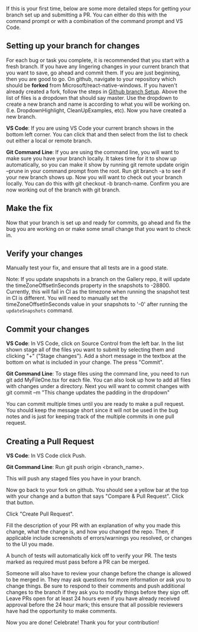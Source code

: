 If this is your first time, below are some more detailed steps for getting your branch set up and submitting a PR. You can either do this with the command prompt or with a combination of the command prompt and VS Code.

## Setting up your branch for changes
For each bug or task you complete, it is recommended that you start with a fresh branch. If you have any lingering changes in your current branch that you want to save, go ahead and commit them. If you are just beginning, then you are good to go. On github, navigate to your repository which should be **forked** from Microsoft/react-native-windows. If you haven't already created a fork, follow the steps in [Github branch Setup](https://github.com/Microsoft/react-native-windows/wiki/Setup). Above the list of files is a dropdown that should say master. Use the dropdown to create a new branch and name is according to what you will be working on. (I.e. DropdownHighlight, CleanUpExamples, etc). Now you have created a new branch.

**VS Code**: If you are using VS Code your current branch shows in the bottom left corner. You can click that and then select from the list to check out either a local or remote branch.

**Git Command Line**: If you are using the command line, you will want to make sure you have your branch locally. It takes time for it to show up automatically, so you can make it show by running git remote update origin –prune in your command prompt from the root. Run git branch -a to see if your new branch shows up. Now you will want to check out your branch locally. You can do this with git checkout -b branch-name. Confirm you are now working out of the branch with git branch.

## Make the fix
Now that your branch is set up and ready for commits, go ahead and fix the bug you are working on or make some small change that you want to check in.

## Verify your changes
Manually test your fix, and ensure that all tests are in a good state.

Note: If you update snapshots in a branch on the Gallery repo, it will update the timeZoneOffsetInSeconds property in the snapshots to -28800. Currently, this will fail in CI as the timezone when running the snapshot test in CI is different. You will need to manually set the timeZoneOffsetInSeconds value in your snapshots to '-0' after running the `updateSnapshots` command.

## Commit your changes
**VS Code**: In VS Code, click on Source Control from the left bar. In the list shown stage all of the files you want to submit by selecting them and clicking "+" ("Stage changes"). Add a short message in the textbox at the bottom on what is included in your change. The press "Commit".

**Git Command Line**: To stage files using the command line, you need to run git add MyFileOne.tsx for each file. You can also look up how to add all files with changes under a directory. Next you will want to commit changes with git commit –m "This change updates the padding in the dropdown"

You can commit multiple times until you are ready to make a pull request. You should keep the message short since it will not be used in the bug notes and is just for keeping track of the multiple commits in one pull request.

## Creating a Pull Request
**VS Code**: In VS Code click Push.

**Git Command Line**: Run git push origin <branch_name>.

This will push any staged files you have in your branch.

Now go back to your fork on github. You should see a yellow bar at the top with your change and a button that says "Compare & Pull Request". Click that button.

Click "Create Pull Request".

Fill the description of your PR with an explanation of why you made this change, what the change is, and how you changed the repo. Then, if applicable include screenshots of errors/warnings you resolved, or changes to the UI you made. 

A bunch of tests will automatically kick off to verify your PR. The tests marked as required must pass before a PR can be merged.

Someone will also have to review your change before the change is allowed to be merged in. They may ask questions for more information or ask you to change things. Be sure to respond to their comments and push additional changes to the branch if they ask you to modify things before they sign off. Leave PRs open for at least 24 hours even if you have already received approval before the 24 hour mark; this ensure that all possible reviewers have had the opportunity to make comments.

Now you are done! Celebrate! Thank you for your contribution!
